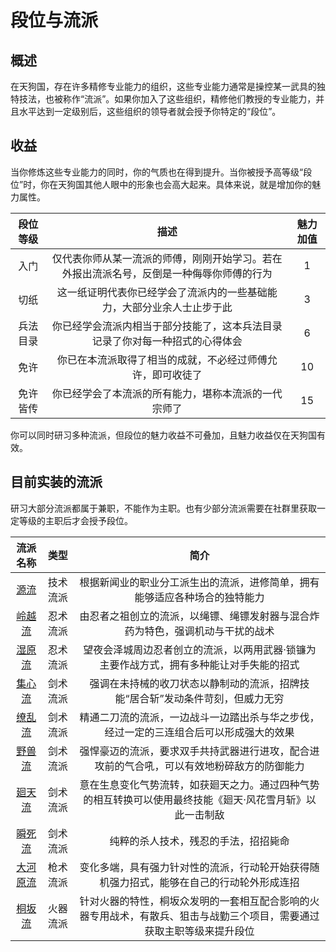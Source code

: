 # 段位与流派

## 概述

在天狗国，存在许多精修专业能力的组织，这些专业能力通常是操控某一武具的独特技法，也被称作“流派”。如果你加入了这些组织，精修他们教授的专业能力，并且水平达到一定级别后，这些组织的领导者就会授予你特定的“段位”。

## 收益

当你修炼这些专业能力的同时，你的气质也在得到提升。当你被授予高等级“段位”时，你在天狗国其他人眼中的形象也会高大起来。具体来说，就是增加你的魅力属性。

段位等级|描述|魅力加值
:--:|:--:|:--:
入门|仅代表你师从某一流派的师傅，刚刚开始学习。若在外报出流派名号，反倒是一种侮辱你师傅的行为|1
切纸|这一纸证明代表你已经学会了流派内的一些基础能力，大部分业余人士止步于此|3
兵法目录|你已经学会流派内相当于部分技能了，这本兵法目录记录了你对每一种招式的心得体会|6
免许|你已在本流派取得了相当的成就，不必经过师傅允许，即可收徒了|10
免许皆传|你已经学会了本流派的所有能力，堪称本流派的一代宗师了|15

你可以同时研习多种流派，但段位的魅力收益不可叠加，且魅力收益仅在天狗国有效。

## 目前实装的流派

研习大部分流派都属于兼职，不能作为主职。也有少部分流派需要在社群里获取一定等级的主职后才会授予段位。

流派名称|类型|简介
:--:|:--:|:--:
<a href="../ryuha/genryu" target="_blank">源流</a>|技术流派|根据新闻业的职业分工派生出的流派，进修简单，拥有能够适应各种场合的独特能力
<a href="../ryuha/reiechi_ryu" target="_blank">岭越流</a>|忍术流派|由忍者之祖创立的流派，以绳镖、绳镖发射器与混合炸药为特色，强调机动与干扰的战术
<a href="../ryuha/shigen_ryu" target="_blank">湿原流</a>|忍术流派|望夜会泽城周边忍者创立的流派，以两用武器·锁镰为主要作战方式，拥有多种能让对手失能的招式
<a href="../ryuha/shushin_ryu" target="_blank">集心流</a>|剑术流派|强调在未持械的收刀状态以静制动的流派，招牌技能“居合斩”发动条件苛刻，但威力无穷
<a href="../ryuha/ryouran_ryu" target="_blank">缭乱流</a>|剑术流派|精通二刀流的流派，一边战斗一边踏出杀与华之步伐，经过一定的三连组合后可以形成强大的效果
<a href="../ryuha/yaju_ryu" target="_blank">野兽流</a>|剑术流派|强悍豪迈的流派，要求双手共持武器进行进攻，配合进攻前的气合吼，可以有效地粉碎敌方的防御能力
<a href="../ryuha/kaiten_ryu" target="_blank">廻天流</a>|剑术流派|意在生息变化气势流转，如获廻天之力。通过四种气势的相互转换可以使用最终技能《廻天·风花雪月斩》以此一击制敌
<a href="../ryuha/syunsi-ryu" target="_blank">瞬死流</a>|剑术流派|纯粹的杀人技术，残忍的手法，招招毙命
<a href="../ryuha/ookawara_ryu" target="_blank">大河原流</a>|枪术流派|变化多端，具有强力针对性的流派，行动轮开始获得随机强力招式，能够在自己的行动轮外形成连招
<a href="../kirisaki_ryu/kirisaki_ryu" target="_blank">桐坂流</a>|火器流派|针对火器的特性，桐坂众发明的一套相互配合影响的火器专用战术，有散兵、狙击与战勤三个项目，需要通过获取主职等级来提升段位

